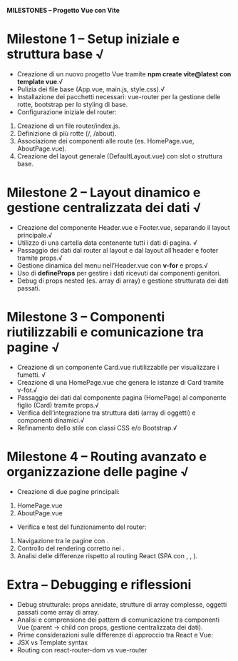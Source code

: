 **MILESTONES – Progetto Vue con Vite**

# Milestone 1 – Setup iniziale e struttura base √

- Creazione di un nuovo progetto Vue tramite **npm create vite@latest con template vue**.√
- Pulizia dei file base (App.vue, main.js, style.css).√
- Installazione dei pacchetti necessari: vue-router per la gestione delle rotte, bootstrap per lo styling di base.
- Configurazione iniziale del router:

1. Creazione di un file router/index.js.
2. Definizione di più rotte (/, /about).
3. Associazione dei componenti alle route (es. HomePage.vue, AboutPage.vue).
4. Creazione del layout generale (DefaultLayout.vue) con slot o struttura base.

# Milestone 2 – Layout dinamico e gestione centralizzata dei dati √

- Creazione del componente Header.vue e Footer.vue, separando il layout principale.√
- Utilizzo di una cartella data contenente tutti i dati di pagina. √
- Passaggio dei dati dal router al layout e dal layout all’header e footer tramite props.√
- Gestione dinamica del menu nell’Header.vue con **v-for** e props.√
- Uso di **defineProps** per gestire i dati ricevuti dai componenti genitori.
- Debug di props nested (es. array di array) e gestione strutturata dei dati passati.

# Milestone 3 – Componenti riutilizzabili e comunicazione tra pagine √

- Creazione di un componente Card.vue riutilizzabile per visualizzare i fumetti. √
- Creazione di una HomePage.vue che genera le istanze di Card tramite v-for.√
- Passaggio dei dati dal componente pagina (HomePage) al componente figlio (Card) tramite props.√
- Verifica dell’integrazione tra struttura dati (array di oggetti) e componenti dinamici.√
- Refinamento dello stile con classi CSS e/o Bootstrap.√

# Milestone 4 – Routing avanzato e organizzazione delle pagine √

- Creazione di due pagine principali:

1. HomePage.vue
2. AboutPage.vue

- Verifica e test del funzionamento del router:

1. Navigazione tra le pagine con <router-link>.
2. Controllo del rendering corretto nei <router-view>.
3. Analisi delle differenze rispetto al routing React (SPA con <Router>, <Routes>, <Link>).

# Extra – Debugging e riflessioni

- Debug strutturale: props annidate, strutture di array complesse, oggetti passati come array di array.
- Analisi e comprensione dei pattern di comunicazione tra componenti Vue (parent → child con props, gestione centralizzata dei dati).
- Prime considerazioni sulle differenze di approccio tra React e Vue:
- JSX vs Template syntax
- Routing con react-router-dom vs vue-router
